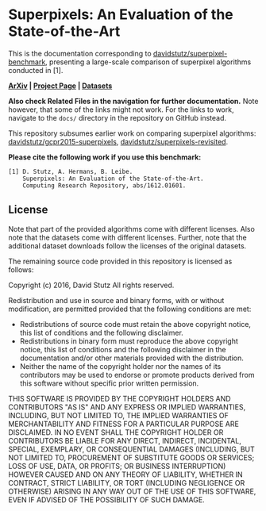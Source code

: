 # Superpixels: An Evaluation of the State-of-the-Art

This is the documentation corresponding to [davidstutz/superpixel-benchmark](https://github.com/davidstutz/superpixel-benchmark),
presenting a large-scale comparison of superpixel algorithms conducted in [1].

**[ArXiv](https://arxiv.org/abs/1612.01601) | [Project Page](http://davidstutz.de/projects/superpixel-benchmark/) | [Datasets](https://github.com/davidstutz/superpixel-benchmark-data)**

**Also check Related Files in the navigation for further documentation.** Note however,
that some of the links might not work. For the links to work, navigate to the `docs/`
directory in the repository on GitHub instead. 

This repository subsumes earlier work on comparing superpixel algorithms:
[davidstutz/gcpr2015-superpixels](https://github.com/davidstutz/gcpr2015-superpixels), 
[davidstutz/superpixels-revisited](https://github.com/davidstutz/superpixels-revisited).

**Please cite the following work if you use this benchmark:**

    [1] D. Stutz, A. Hermans, B. Leibe.
        Superpixels: An Evaluation of the State-of-the-Art.
        Computing Research Repository, abs/1612.01601.

## License

Note that part of the provided algorithms come with different licenses.
Also note that the datasets come with different licenses. Further, note that 
the additional dataset downloads follow the licenses of the original datasets.

The remaining source code provided in this repository is licensed as follows:

Copyright (c) 2016, David Stutz All rights reserved.

Redistribution and use in source and binary forms, with or without modification, are permitted provided that the following conditions are met:

* Redistributions of source code must retain the above copyright notice, this list of conditions and the following disclaimer.
* Redistributions in binary form must reproduce the above copyright notice, this list of conditions and the following disclaimer in the documentation and/or other materials provided with the distribution.
* Neither the name of the copyright holder nor the names of its contributors may be used to endorse or promote products derived from this software without specific prior written permission.

THIS SOFTWARE IS PROVIDED BY THE COPYRIGHT HOLDERS AND CONTRIBUTORS "AS IS" AND ANY EXPRESS OR IMPLIED WARRANTIES, INCLUDING, BUT NOT LIMITED TO, THE IMPLIED WARRANTIES OF MERCHANTABILITY AND FITNESS FOR A PARTICULAR PURPOSE ARE DISCLAIMED. IN NO EVENT SHALL THE COPYRIGHT HOLDER OR CONTRIBUTORS BE LIABLE FOR ANY DIRECT, INDIRECT, INCIDENTAL, SPECIAL, EXEMPLARY, OR CONSEQUENTIAL DAMAGES (INCLUDING, BUT NOT LIMITED TO, PROCUREMENT OF SUBSTITUTE GOODS OR SERVICES; LOSS OF USE, DATA, OR PROFITS; OR BUSINESS INTERRUPTION) HOWEVER CAUSED AND ON ANY THEORY OF LIABILITY, WHETHER IN CONTRACT, STRICT LIABILITY, OR TORT (INCLUDING NEGLIGENCE OR OTHERWISE) ARISING IN ANY WAY OUT OF THE USE OF THIS SOFTWARE, EVEN IF ADVISED OF THE POSSIBILITY OF SUCH DAMAGE.
